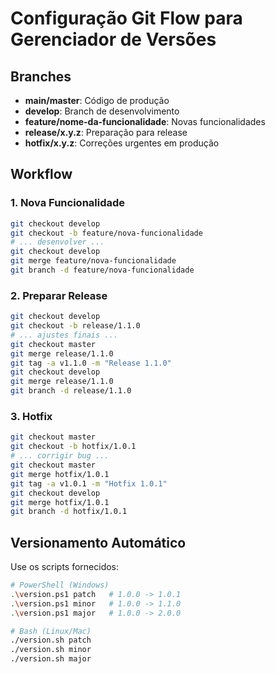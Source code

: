 # Configuração Git Flow para Gerenciador de Versões

## Branches

- **main/master**: Código de produção
- **develop**: Branch de desenvolvimento
- **feature/nome-da-funcionalidade**: Novas funcionalidades
- **release/x.y.z**: Preparação para release
- **hotfix/x.y.z**: Correções urgentes em produção

## Workflow

### 1. Nova Funcionalidade
```bash
git checkout develop
git checkout -b feature/nova-funcionalidade
# ... desenvolver ...
git checkout develop
git merge feature/nova-funcionalidade
git branch -d feature/nova-funcionalidade
```

### 2. Preparar Release
```bash
git checkout develop
git checkout -b release/1.1.0
# ... ajustes finais ...
git checkout master
git merge release/1.1.0
git tag -a v1.1.0 -m "Release 1.1.0"
git checkout develop
git merge release/1.1.0
git branch -d release/1.1.0
```

### 3. Hotfix
```bash
git checkout master
git checkout -b hotfix/1.0.1
# ... corrigir bug ...
git checkout master
git merge hotfix/1.0.1
git tag -a v1.0.1 -m "Hotfix 1.0.1"
git checkout develop
git merge hotfix/1.0.1
git branch -d hotfix/1.0.1
```

## Versionamento Automático

Use os scripts fornecidos:
```bash
# PowerShell (Windows)
.\version.ps1 patch   # 1.0.0 -> 1.0.1
.\version.ps1 minor   # 1.0.0 -> 1.1.0
.\version.ps1 major   # 1.0.0 -> 2.0.0

# Bash (Linux/Mac)
./version.sh patch
./version.sh minor
./version.sh major
```
